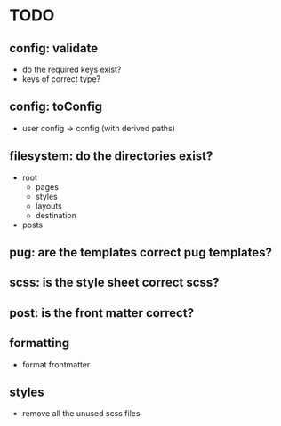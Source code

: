 # TODO

## config: validate

* do the required keys exist?
* keys of correct type?

## config: toConfig

* user config -> config (with derived paths)

## filesystem: do the directories exist?

* root
  * pages
  * styles
  * layouts
  * destination
* posts

## pug: are the templates correct pug templates?
## scss: is the style sheet correct scss?
## post: is the front matter correct?

## formatting

* format frontmatter

## styles

* remove all the unused scss files
